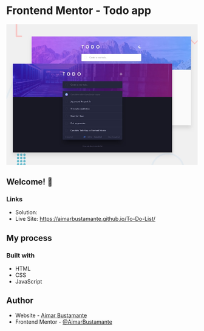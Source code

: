 # Frontend Mentor - Todo app

![Design preview for the Todo app coding challenge](./design/desktop-preview.jpg)

## Welcome! 👋

### Links

- Solution:
- Live Site: https://aimarbustamante.github.io/To-Do-List/

## My process

### Built with

- HTML
- CSS
- JavaScript

## Author

- Website - [Aimar Bustamante](https://aimarbusta.netlify.app/)
- Frontend Mentor - [@AimarBustamante](https://www.frontendmentor.io/profile/yourusername)
